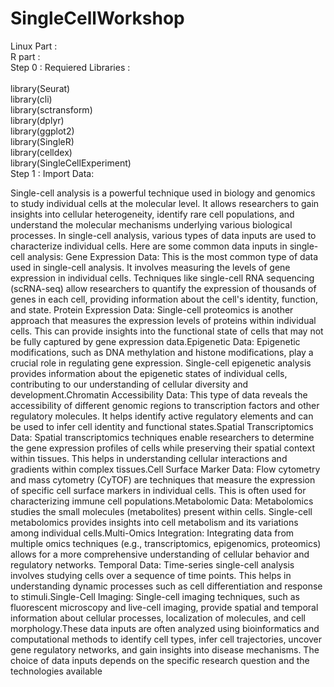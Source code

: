 # SingleCellWorkshop
Linux Part :</br>
R part : </br>
  Step 0 : Requiered Libraries :</br>  
                                  library(Seurat)</br>
                                  library(cli)</br>
                                  library(sctransform)</br>
                                  library(dplyr)</br>
                                  library(ggplot2)</br>
                                  library(SingleR)</br>
                                  library(celldex)</br>
                                  library(SingleCellExperiment)</br>
  Step 1 : Import Data:
  
Single-cell analysis is a powerful technique used in biology and genomics to study individual cells at the molecular level. It allows researchers to gain insights into cellular heterogeneity, identify rare cell populations, and understand the molecular mechanisms underlying various biological processes. In single-cell analysis, various types of data inputs are used to characterize individual cells. Here are some common data inputs in single-cell analysis:
Gene Expression Data: This is the most common type of data used in single-cell analysis. It involves measuring the levels of gene expression in individual cells. Techniques like single-cell RNA sequencing (scRNA-seq) allow researchers to quantify the expression of thousands of genes in each cell, providing information about the cell's identity, function, and state.
Protein Expression Data: Single-cell proteomics is another approach that measures the expression levels of proteins within individual cells. This can provide insights into the functional state of cells that may not be fully captured by gene expression data.Epigenetic Data: Epigenetic modifications, such as DNA methylation and histone modifications, play a crucial role in regulating gene expression. Single-cell epigenetic analysis provides information about the epigenetic states of individual cells, contributing to our understanding of cellular diversity and development.Chromatin Accessibility Data: This type of data reveals the accessibility of different genomic regions to transcription factors and other regulatory molecules. It helps identify active regulatory elements and can be used to infer cell identity and functional states.Spatial Transcriptomics Data: Spatial transcriptomics techniques enable researchers to determine the gene expression profiles of cells while preserving their spatial context within tissues. This helps in understanding cellular interactions and gradients within complex tissues.Cell Surface Marker Data: Flow cytometry and mass cytometry (CyTOF) are techniques that measure the expression of specific cell surface markers in individual cells. This is often used for characterizing immune cell populations.Metabolomic Data: Metabolomics studies the small molecules (metabolites) present within cells. Single-cell metabolomics provides insights into cell metabolism and its variations among individual cells.Multi-Omics Integration: Integrating data from multiple omics techniques (e.g., transcriptomics, epigenomics, proteomics) allows for a more comprehensive understanding of cellular behavior and regulatory networks.
Temporal Data: Time-series single-cell analysis involves studying cells over a sequence of time points. This helps in understanding dynamic processes such as cell differentiation and response to stimuli.Single-Cell Imaging: Single-cell imaging techniques, such as fluorescent microscopy and live-cell imaging, provide spatial and temporal information about cellular processes, localization of molecules, and cell morphology.These data inputs are often analyzed using bioinformatics and computational methods to identify cell types, infer cell trajectories, uncover gene regulatory networks, and gain insights into disease mechanisms. The choice of data inputs depends on the specific research question and the technologies available

                                  

